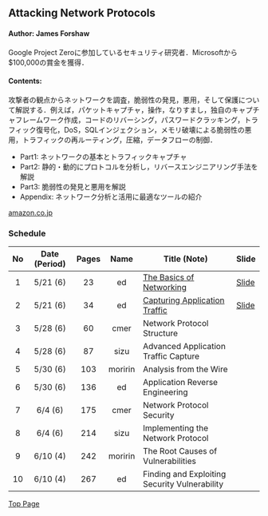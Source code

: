 ## Attacking Network Protocols
#### Author: James Forshaw
Google Project Zeroに参加しているセキュリティ研究者．Microsoftから$100,000の賞金を獲得．

#### Contents:
攻撃者の観点からネットワークを調査，脆弱性の発見，悪用，そして保護について解説する．例えば，パケットキャプチャ，操作，なりすまし，独自のキャプチャフレームワーク作成，コードのリバーシング，パスワードクラッキング，トラフィック復号化，DoS，SQLインジェクション，メモリ破壊による脆弱性の悪用，トラフィックの再ルーティング，圧縮，データフローの制御．
  - Part1: ネットワークの基本とトラフィックキャプチャ
  - Part2: 静的・動的にプロトコルを分析し，リバースエンジニアリング手法を解説
  - Part3: 脆弱性の発見と悪用を解説
  - Appendix: ネットワーク分析と活用に最適なツールの紹介

[amazon.co.jp](https://www.amazon.co.jp/Attacking-Network-Protocols-James-Forshaw/dp/1593277504/ref=sr_1_fkmrnull_1?__mk_ja_JP=カタカナ&keywords=attacking+network+protocols&qid=1557849710&s=gateway&sr=8-1-fkmrnull)

### Schedule

| No  | Date (Period) | Pages | Name    | Title (Note)                                  | Slide                                                                       |
|:---:|:-------------:|:-----:|:-------:|-----------------------------------------------|-----------------------------------------------------------------------------|
| 1   | 5/21 (6)      | 23    | ed      | [The Basics of Networking](./01/note.md)      | [Slide](https://drive.google.com/open?id=1vmu8rco-xRKfhPiGfXumr0Ymjf9KhiLk) |
| 2   | 5/21 (6)      | 34    | ed      | [Capturing Application Traffic](./02/note.md) | [Slide](https://drive.google.com/open?id=1b4tKN78VuOfmfIuL8BZ4XekYtV6H31sQ) |
| 3   | 5/28 (6)      | 60    | cmer    | Network Protocol Structure                    |                                                                             |
| 4   | 5/28 (6)      | 87    | sizu    | Advanced Application Traffic Capture          |                                                                             |
| 5   | 5/30 (6)      | 103   | moririn | Analysis from the Wire                        |                                                                             |
| 6   | 5/30 (6)      | 136   | ed      | Application Reverse Engineering               |                                                                             |
| 7   | 6/4  (6)      | 175   | cmer    | Network Protocol Security                     |                                                                             |
| 8   | 6/4  (6)      | 214   | sizu    | Implementing the Network Protocol             |                                                                             |
| 9   | 6/10 (4)      | 242   | moririn | The Root Causes of Vulnerabilities            |                                                                             |
| 10  | 6/10 (4)      | 267   | ed      | Finding and Exploiting Security Vulnerability |                                                                             |


[Top Page](../index.md)
